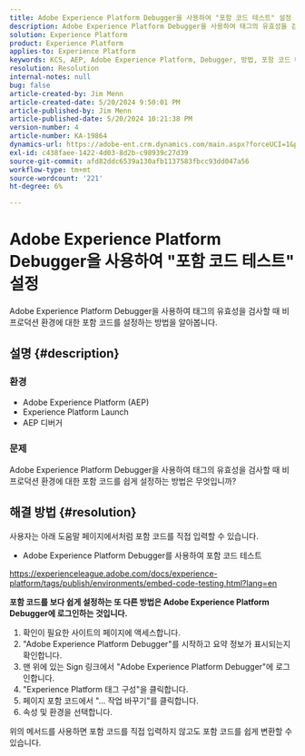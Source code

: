 ```yaml
---
title: Adobe Experience Platform Debugger을 사용하여 "포함 코드 테스트" 설정
description: Adobe Experience Platform Debugger을 사용하여 태그의 유효성을 검사할 때 비프로덕션 환경에 대한 포함 코드를 설정하는 방법을 알아봅니다.
solution: Experience Platform
product: Experience Platform
applies-to: Experience Platform
keywords: KCS, AEP, Adobe Experience Platform, Debugger, 방법, 포함 코드 테스트
resolution: Resolution
internal-notes: null
bug: false
article-created-by: Jim Menn
article-created-date: 5/20/2024 9:50:01 PM
article-published-by: Jim Menn
article-published-date: 5/20/2024 10:21:38 PM
version-number: 4
article-number: KA-19864
dynamics-url: https://adobe-ent.crm.dynamics.com/main.aspx?forceUCI=1&pagetype=entityrecord&etn=knowledgearticle&id=c10827e7-f216-ef11-9f8a-6045bd006268
exl-id: c438faee-1422-4d03-8d2b-c98939c27d39
source-git-commit: afd82ddc6539a130afb1137583fbcc93dd047a56
workflow-type: tm+mt
source-wordcount: '221'
ht-degree: 6%

---
```


# Adobe Experience Platform Debugger을 사용하여 &quot;포함 코드 테스트&quot; 설정


Adobe Experience Platform Debugger을 사용하여 태그의 유효성을 검사할 때 비프로덕션 환경에 대한 포함 코드를 설정하는 방법을 알아봅니다.

## 설명 {#description}


### <b>환경</b>

- Adobe Experience Platform (AEP)
- Experience Platform Launch
- AEP 디버거


### <b>문제</b>

Adobe Experience Platform Debugger을 사용하여 태그의 유효성을 검사할 때 비프로덕션 환경에 대한 포함 코드를 쉽게 설정하는 방법은 무엇입니까?


## 해결 방법 {#resolution}

사용자는 아래 도움말 페이지에서처럼 포함 코드를 직접 입력할 수 있습니다.
- Adobe Experience Platform Debugger를 사용하여 포함 코드 테스트


https://experienceleague.adobe.com/docs/experience-platform/tags/publish/environments/embed-code-testing.html?lang=en

<b>포함 코드를 보다 쉽게 설정하는 또 다른 방법은 Adobe Experience Platform Debugger에 로그인하는 것입니다.</b>

1. 확인이 필요한 사이트의 페이지에 액세스합니다.
2. &quot;Adobe Experience Platform Debugger&quot;를 시작하고 요약 정보가 표시되는지 확인합니다.
3. 맨 위에 있는 Sign 링크에서 &quot;Adobe Experience Platform Debugger&quot;에 로그인합니다.
4. &quot;Experience Platform 태그 구성&quot;을 클릭합니다.
5. 페이지 포함 코드에서 &quot;... 작업 바꾸기&quot;를 클릭합니다.
6. 속성 및 환경을 선택합니다.


위의 메서드를 사용하면 포함 코드를 직접 입력하지 않고도 포함 코드를 쉽게 변환할 수 있습니다.
